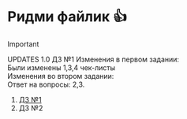 # Ридми файлик :thumbsup:
>[!IMPORTANT]  
UPDATES 1.0 ДЗ №1 
Изменения в первом задании:   
Были изменены 1,3,4 чек-листы  
Изменения во втором задании:  
Ответ на вопросы: 2,3.  

1. [ДЗ №1](https://github.com/Yellowstoni/YALab/blob/main/ДЗ%20№1/ex1.md) 
2. ДЗ №2 